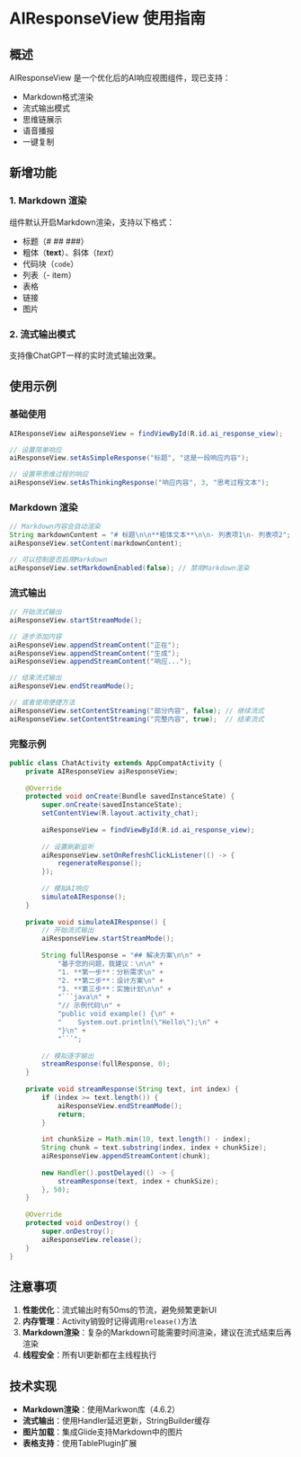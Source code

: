 # AIResponseView 使用指南

## 概述
AIResponseView 是一个优化后的AI响应视图组件，现已支持：
- Markdown格式渲染
- 流式输出模式
- 思维链展示
- 语音播报
- 一键复制

## 新增功能

### 1. Markdown 渲染
组件默认开启Markdown渲染，支持以下格式：
- 标题（# ## ###）
- 粗体（**text**）、斜体（*text*）
- 代码块（```code```）
- 列表（- item）
- 表格
- 链接
- 图片

### 2. 流式输出模式
支持像ChatGPT一样的实时流式输出效果。

## 使用示例

### 基础使用
```java
AIResponseView aiResponseView = findViewById(R.id.ai_response_view);

// 设置简单响应
aiResponseView.setAsSimpleResponse("标题", "这是一段响应内容");

// 设置带思维过程的响应
aiResponseView.setAsThinkingResponse("响应内容", 3, "思考过程文本");
```

### Markdown 渲染
```java
// Markdown内容会自动渲染
String markdownContent = "# 标题\n\n**粗体文本**\n\n- 列表项1\n- 列表项2";
aiResponseView.setContent(markdownContent);

// 可以控制是否启用Markdown
aiResponseView.setMarkdownEnabled(false); // 禁用Markdown渲染
```

### 流式输出
```java
// 开始流式输出
aiResponseView.startStreamMode();

// 逐步添加内容
aiResponseView.appendStreamContent("正在");
aiResponseView.appendStreamContent("生成");
aiResponseView.appendStreamContent("响应...");

// 结束流式输出
aiResponseView.endStreamMode();

// 或者使用便捷方法
aiResponseView.setContentStreaming("部分内容", false); // 继续流式
aiResponseView.setContentStreaming("完整内容", true);  // 结束流式
```

### 完整示例
```java
public class ChatActivity extends AppCompatActivity {
    private AIResponseView aiResponseView;
    
    @Override
    protected void onCreate(Bundle savedInstanceState) {
        super.onCreate(savedInstanceState);
        setContentView(R.layout.activity_chat);
        
        aiResponseView = findViewById(R.id.ai_response_view);
        
        // 设置刷新监听
        aiResponseView.setOnRefreshClickListener(() -> {
            regenerateResponse();
        });
        
        // 模拟AI响应
        simulateAIResponse();
    }
    
    private void simulateAIResponse() {
        // 开始流式输出
        aiResponseView.startStreamMode();
        
        String fullResponse = "## 解决方案\n\n" +
            "基于您的问题，我建议：\n\n" +
            "1. **第一步**：分析需求\n" +
            "2. **第二步**：设计方案\n" +
            "3. **第三步**：实施计划\n\n" +
            "```java\n" +
            "// 示例代码\n" +
            "public void example() {\n" +
            "    System.out.println(\"Hello\");\n" +
            "}\n" +
            "```";
        
        // 模拟逐字输出
        streamResponse(fullResponse, 0);
    }
    
    private void streamResponse(String text, int index) {
        if (index >= text.length()) {
            aiResponseView.endStreamMode();
            return;
        }
        
        int chunkSize = Math.min(10, text.length() - index);
        String chunk = text.substring(index, index + chunkSize);
        aiResponseView.appendStreamContent(chunk);
        
        new Handler().postDelayed(() -> {
            streamResponse(text, index + chunkSize);
        }, 50);
    }
    
    @Override
    protected void onDestroy() {
        super.onDestroy();
        aiResponseView.release();
    }
}
```

## 注意事项

1. **性能优化**：流式输出时有50ms的节流，避免频繁更新UI
2. **内存管理**：Activity销毁时记得调用`release()`方法
3. **Markdown渲染**：复杂的Markdown可能需要时间渲染，建议在流式结束后再渲染
4. **线程安全**：所有UI更新都在主线程执行

## 技术实现

- **Markdown渲染**：使用Markwon库（4.6.2）
- **流式输出**：使用Handler延迟更新，StringBuilder缓存
- **图片加载**：集成Glide支持Markdown中的图片
- **表格支持**：使用TablePlugin扩展